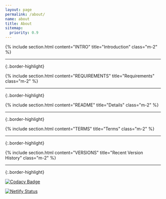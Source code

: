 ```yaml
---
layout: page
permalink: /about/
name: about
title: About
sitemap:
  priority: 0.9
---
```

{% include section.html content="INTRO" title="Introduction" class="m-2" %}

* * *
{:.border-highlight}

{% include section.html content="REQUIREMENTS" title="Requirements" class="m-2" %}

* * *
{:.border-highlight}

{% include section.html content="README" title="Details" class="m-2" %}

* * *
{:.border-highlight}

{% include section.html content="TERMS" title="Terms" class="m-2" %}

* * *
{:.border-highlight}

{% include section.html content="VERSIONS" title="Recent Version History" class="m-2" %}

* * *
{:.border-highlight}

[![Codacy Badge](https://app.codacy.com/project/badge/Grade/6ef7f79b5a5d4186a21e8820658e9b84)](https://www.codacy.com/gh/shelf-dog/shelf-dog)

[![Netlify Status](https://api.netlify.com/api/v1/badges/8730ea9b-2d18-4d91-947c-a746328ddc36/deploy-status)](https://app.netlify.com/sites/shelf-dog/deploys)